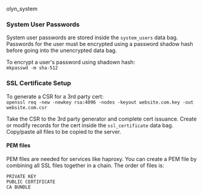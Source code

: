 olyn_system

### System User Passwords
System user passwords are stored inside the `system_users` data bag.
Passwords for the user must be encrypted using a password shadow hash before going into the unencrypted data bag.

To encrypt a user's password using shadown hash:  
`mkpasswd -m sha-512`

### SSL Certificate Setup

To generate a CSR for a 3rd party cert:  
`openssl req -new -newkey rsa:4096 -nodes -keyout website.com.key -out website.com.csr`

Take the CSR to the 3rd party generator and complete cert issuance.
Create or modify records for the cert inside the `ssl_certificate` data bag. Copy/paste all files to be copied to the server.

#### PEM files
PEM files are needed for services like haproxy. You can create a PEM file by combining all SSL files together in a chain.
The order of files is:

`PRIVATE KEY`  
`PUBLIC CERTIFICATE`  
`CA BUNDLE`